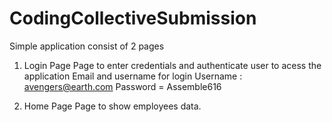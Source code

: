 # CodingCollectiveSubmission

Simple application consist of 2 pages
1. Login Page 
Page to enter credentials and authenticate user to acess the application
Email and username for login
Username : avengers@earth.com
Password = Assemble616

2. Home Page
Page to show employees data.
